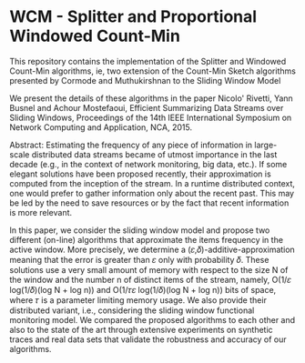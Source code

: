 # WCM - Splitter and Proportional Windowed Count-Min

This repository contains the implementation of the Splitter and Windowed Count-Min algorithms, ie, two extension of the Count-Min Sketch algorithms presented by Cormode and Muthukirshnan to the Sliding Window Model

We present the details of these algorithms in the paper Nicolo' Rivetti, Yann Busnel and Achour Mostefaoui, Efficient Summarizing  Data Streams over Sliding Windows, Proceedings of the 14th IEEE International Symposium on Network Computing and Application, NCA, 2015.

Abstract:
Estimating the frequency of any piece of information in large-scale distributed data streams became of utmost importance in the last decade (e.g., in the context of network monitoring, big data, etc.). If some elegant solutions have been proposed recently, their approximation is computed from the inception of the stream. In a runtime distributed context, one would prefer to gather information only about the recent past. This may be led by the need to save resources or by the fact that recent information is more relevant.

In this paper, we consider the sliding window model and propose two different (on-line) algorithms that approximate the items frequency in the active window. More precisely, we determine a (𝜀,𝛿)-additive-approximation meaning that the error is greater than 𝜀 only with probability 𝛿. These solutions use a very small amount of memory with respect to the size N of the window and the number n of distinct items of the stream, namely, O(1/𝜀 log(1/𝛿)(log N + log n)) and O(1/𝜏𝜀 log(1/𝛿)(log N + log n)) bits of space, where 𝜏 is a parameter limiting memory usage. We also provide their distributed variant, i.e., considering the sliding window functional monitoring model. We compared the proposed algorithms to each other and also to the state of the art through extensive experiments on synthetic traces and real data sets that validate the robustness and accuracy of our algorithms.
